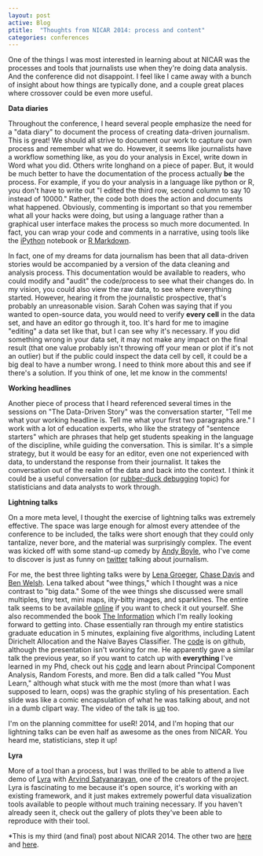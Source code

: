 ```yaml
---
layout: post
active: Blog
ptitle:  "Thoughts from NICAR 2014: process and content" 
categories: conferences 
---
```


One of the things I was most interested in learning about at NICAR was the processes and tools that journalists use when they're doing data analysis. And the conference did not disappoint. I feel like I came away with a bunch of insight about how things are typically done, and a couple great places where crossover could be even more useful. 

<!--more-->

**Data diaries**

Throughout the conference, I heard several people emphasize the need for a "data diary" to document the process of creating data-driven journalism. This is great! We should all strive to document our work to capture our own process and remember what we do. However, it seems like journalists have a workflow something like, as you do your analysis in Excel, write down in Word what you did. Others write longhand on a piece of paper. But, it would be much better to have the documentation of the process actually **be** the process. For example, if you do your analysis in a language like python or R, you don't have to write out "I edited the third row, second column to say 10 instead of 10000." Rather, the code both does the action and documents what happened. Obviously, commenting is important so that you remember what all your hacks were doing, but using a language rather than a graphical user interface makes the process so much more documented. In fact, you can wrap your code and comments in a narrative, using tools like the [iPython](http://ipython.org/notebook) notebook or [R Markdown](http://www.rstudio.com/ide/docs/authoring/using_markdown).  

In fact, one of my dreams for data journalism has been that all data-driven stories would be accompanied by a version of the data cleaning and analysis process. This documentation would be available to readers, who could modify and "audit" the code/process to see what their changes do. In my vision, you could also view the raw data, to see where everything started. However, hearing it from the journalistic prospective, that's probably an unreasonable vision. Sarah Cohen was saying that if you wanted to open-source data, you would need to verify **every cell** in the data set, and have an editor go through it, too. It's hard for me to imagine "editing" a data set like that, but I can see why it's necessary. If you did something wrong in your data set, it may not make any impact on the final result (that one value probably isn't throwing off your mean or plot if it's not an outlier) but if the public could inspect the data cell by cell, it could be a big deal to have a number wrong. I need to think more about this and see if there's a solution. If you think of one, let me know in the comments!

**Working headlines**

Another piece of process that I heard referenced several times in the sessions on "The Data-Driven Story" was the conversation starter, "Tell me what your working headline is. Tell me what your first two paragraphs are." I work with a lot of education experts, who like the strategy of "sentence starters" which are phrases that help get students speaking in the language of the discipline, while guiding the conversation. This is similar. It's a simple strategy, but it would be easy for an editor, even one not experienced with data, to understand the response from their journalist. It takes the conversation out of the realm of the data and back into the context. I think it could be a useful conversation (or [rubber-duck debugging](http://en.wikipedia.org/wiki/Rubber_duck_debugging) topic) for statisticians and data analysts to work through. 


**Lightning talks**

On a more meta level, I thought the exercise of lightning talks was extremely effective. The space was large enough for almost every attendee of the conference to be included, the talks were short enough that they could only tantalize, never bore, and the material was surprisingly complex. The event was kicked off with some stand-up comedy by [Andy Boyle](http://www.andymboyle.com/), who I've come to discover is just as funny on [twitter](https://twitter.com/andymboyle) talking about journalism. 

For me, the best three lighting talks were by [Lena Groeger](http://lenagroeger.com/), [Chase Davis](http://www.chasedavis.com/) and [Ben Welsh](http://palewi.re/who-is-ben-welsh/). Lena talked about "wee things," which I thought was a nice contrast to "big data." Some of the wee things she discussed were small multiples, tiny text, mini maps,  iity-bitty images, and sparklines. The entire talk seems to be available [online](http://vimeo.com/91429794) if you want to check it out yourself. She also recommended the book [The Information](http://www.amazon.com/The-Information-History-Theory-Flood/dp/1400096235) which I'm really looking forward to getting into. Chase essentially ran through my entire statistics graduate education in 5 minutes, explaining five algorithms, including Latent Dirichelt Allocation and the Naive Bayes Classifier. The [code](https://github.com/cjdd3b/nicar2014/tree/master/lightning-talk) is on github, although the presentation isn't working for me. He apparently gave a similar talk the previous year, so if you want to catch up with **everything** I've learned in my Phd, check out his [code](https://github.com/cjdd3b/nicar2013) and learn about Principal Component Analysis, Random Forests, and more. Ben did a talk called "You Must Learn," although what stuck with me the most (more than what I was supposed to learn, oops) was the graphic styling of his presentation. Each slide was like a comic encapsulation of what he was talking about, and not in a dumb clipart way. The video of the talk is [up](http://palewi.re/talks/) too. 

I'm on the planning committee for useR! 2014, and I'm hoping that our lightning talks can be even half as awesome as the ones from NICAR. You heard me, statisticians, step it up!

**Lyra**

More of a tool than a process, but I was thrilled to be able to attend a live demo of [Lyra](http://idl.cs.washington.edu/projects/lyra/) with [Arvind Satyanarayan](http://arvindsatya.com/), one of the creators of the project. Lyra is fascinating to me because it's open source, it's working with an existing framework, and it just makes extremely powerful data visualization tools available to people without much training necessary. If you haven't already seen it, check out the gallery of plots they've been able to reproduce with their tool. 


*This is my third (and final) post about NICAR 2014. The other two are [here](http://www.stat.ucla.edu/~amelia.mcnamara/blog/conferences/2014/03/04/NICARthoughtsPt1.html) and [here](http://www.stat.ucla.edu/~amelia.mcnamara/blog/conferences/2014/03/04/NICARthoughtsPt1.html). 


